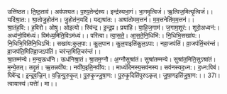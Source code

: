 

  
उत्ति॑ष्ठत। ति॒ष्ठ॒ताव॑। अव॑पश्यत। प॒श्य॒तेन्द्र॑स्य। इन्द्र॑स्यभा॒गं। भा॒गमृ॒त्विजं॑। ऋ॒त्विज॒मित्यृ॒त्विजं॑।। यदि॑श्रा॒त:। श्रा॒तोजु॒होत॑न। जु॒होत॑न॒यदि॑। यद्यश्रा॑त:। अश्रा॑तोमम॒त्तन॑। म॒म॒त्तनेति॑म॒म॒त्तन॑।।  
श्रा॒तंह॒वि:। ह॒विरो। ओषु। ओइत्यो। स्वि॑न्द्र। इ॒न्द्र॒प्र। प्रया॑हि। या॒हि॒ज॒गाम॑। ज॒गाम॒शूर॑:। शूरो॒अध्वन॑:। अध्व॑नो॒विम॑ध्यं। विम॑ध्य॒मिति॒विऽम॑ध्यं।। परि॑त्वा। त्वा॒स॒ते॒। आ॒स॒ते॒नि॒धिभि॑:। नि॒धिभि॒सखा॑य:। नि॒धिभि॒रिति॑नि॒धिऽभि॑:। सखा॑य:कुल॒पा:। कु॒ल॒पान। कु॒ल॒पाइति॑कु॒ल॒ऽपा:। नव्रा॒जप॑तिं। व्रा॒जप॑तिं॒चर॑न्तं। व्रा॒जप॑ति॒मिति॑व्रा॒जऽप॑तिं। चर॑न्त॒मिति॒चर॑न्तं।।  
श्रा॒तम्म॑न्ये। म॒न्य॒ऊध॑नि। ऊध॑निश्रा॒तं। श्रा॒तम॒ग्नौ। अ॒ग्नौसुश्रा॑तं। सुश्रा॑तम्मन्ये। सुश्रा॑त॒मिति॒सुऽश्रा॑तं। म॒न्ये॒तत्। तदृ॒तं। ऋ॒तन्नवी॑य:। नवी॑य॒इति॒नवी॑य:।। माध्यं॑दिनस्य॒सव॑नस्य। सव॑नस्यद॒ध्न:। द॒ध्न:पिब॑। पिबे॑न्द्र। इ॒न्द्र॒व॒ज्रि॒न्। व॒ज्रि॒न्पु॒रु॒कृ॒त्। पु॒रु॒कृ॒ज्जु॒षा॒ण:। पु॒रु॒कृ॒दिति॑पुरुऽकृत्। जु॒षा॒णइति॑जु॒षा॒ण:।। 37ा। त्वायास्य॑।यत्तेा॑। मा।।  
